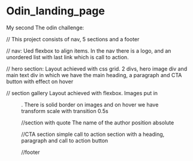 # Odin_landing_page

My second The odin challenge:

// This project consists of nav, 5 sections and a footer

// nav:
Ued flexbox to align items. In the nav there is a logo, and an unordered list with last link which is call to action.

// hero section: Layout achieved with css grid. 2 divs, hero image div and main text div in which we have the main heading, a paragraph and CTA button with effect on hover

// section gallery
Layout achieved with flexbox. Images put in <figure>. There is solid border on images and on hover we have transform scale with transition 0.5s

//section with quote
The name of the author position absolute

//CTA section
simple call to action section with a heading, paragraph and call to action button

//footer
